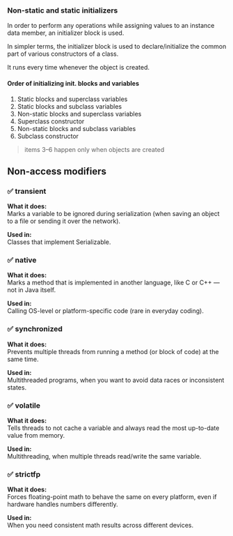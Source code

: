 ### Non-static and static initializers

In order to perform any operations while assigning values to an instance data member, an initializer block is used.

In simpler terms, the initializer block is used to declare/initialize the common part of various constructors of a class.

It runs every time whenever the object is created.

#### Order of initializing init. blocks and variables
1) Static blocks and superclass variables
2) Static blocks and subclass variables
3) Non-static blocks and superclass variables
4) Superclass constructor
5) Non-static blocks and subclass variables
6) Subclass constructor

> items 3–6 happen only when objects are created

## Non-access modifiers
### ✅ transient
**What it does:**<br>
Marks a variable to be ignored during serialization (when saving an object to a file or sending it over the network).

**Used in:**<br>
Classes that implement Serializable.
### ✅ native
**What it does:**<br>
Marks a method that is implemented in another language, like C or C++ — not in Java itself.

**Used in:**<br>
Calling OS-level or platform-specific code (rare in everyday coding).

### ✅ synchronized
**What it does:**<br>
Prevents multiple threads from running a method (or block of code) at the same time.

**Used in:**<br>
Multithreaded programs, when you want to avoid data races or inconsistent states. 

### ✅ volatile
**What it does:**<br>
Tells threads to not cache a variable and always read the most up-to-date value from memory.

**Used in:**<br>
Multithreading, when multiple threads read/write the same variable.

### ✅ strictfp
**What it does:**<br>
Forces floating-point math to behave the same on every platform, even if hardware handles numbers differently.

**Used in:**<br>
When you need consistent math results across different devices.